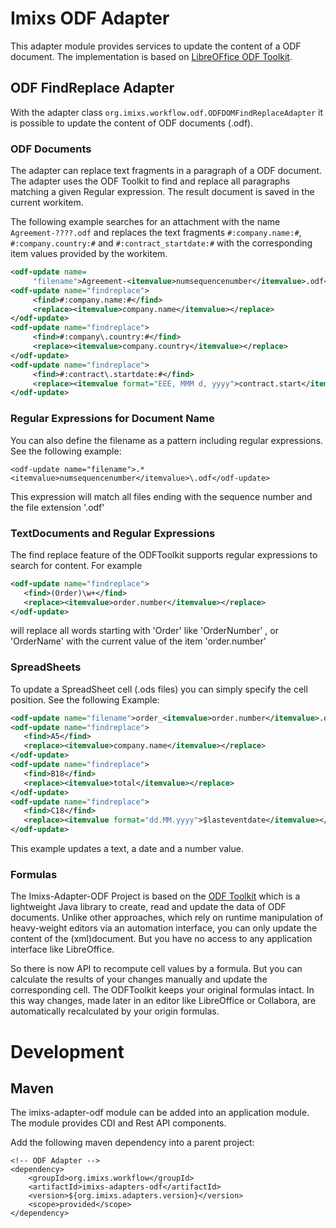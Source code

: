 # Imixs ODF Adapter

This adapter module provides services to update the content of a ODF document. The implementation is based on
[LibreOFfice ODF Toolkit](https://odftoolkit.org/). 

## ODF FindReplace Adapter

With the adapter class `org.imixs.workflow.odf.ODFDOMFindReplaceAdapter` it is possible to update the content of ODF documents (.odf).


### ODF Documents

The adapter can replace text fragments in a paragraph of a ODF document. The adapter uses the ODF Toolkit to find and replace all paragraphs matching a given Regular expression. The result document is saved in the current workitem.

The following example searches for an attachment with the name `Agreement-????.odf` and replaces the text fragments `#:company.name:#`, `#:company.country:#` and `#:contract_startdate:#` with the corresponding item values provided by the workitem.

```xml
<odf-update name=
     "filename">Agreement-<itemvalue>numsequencenumber</itemvalue>.odf</odf-update>
<odf-update name="findreplace">
     <find>#:company.name:#</find>
     <replace><itemvalue>company.name</itemvalue></replace>
</odf-update>
<odf-update name="findreplace">
     <find>#:company\.country:#</find>
     <replace><itemvalue>company.country</itemvalue></replace>
</odf-update>
<odf-update name="findreplace">
     <find>#:contract\.startdate:#</find>
     <replace><itemvalue format="EEE, MMM d, yyyy">contract.start</itemvalue></replace>
</odf-update>
```

### Regular Expressions for Document Name

You can also define the filename as a pattern including regular expressions. See the following example:

	<odf-update name="filename">.*<itemvalue>numsequencenumber</itemvalue>\.odf</odf-update>

This expression will match all files ending with the sequence number and the file extension '.odf'


### TextDocuments and Regular Expressions

The find replace feature of the ODFToolkit supports regular expressions to search for content. For example

```xml
<odf-update name="findreplace">
   <find>(Order)\w+</find>
   <replace><itemvalue>order.number</itemvalue></replace>
</odf-update>
```

will replace all words starting with 'Order' like 'OrderNumber' , or 'OrderName' with the current value of the item 'order.number'

### SpreadSheets

To update a SpreadSheet cell (.ods files) you can simply specify the cell position. See the following Example:

```xml 
<odf-update name="filename">order_<itemvalue>order.number</itemvalue>.ods</odf-update>
<odf-update name="findreplace">
   <find>A5</find>
   <replace><itemvalue>company.name</itemvalue></replace>
</odf-update>
<odf-update name="findreplace">
   <find>B18</find>
   <replace><itemvalue>total</itemvalue></replace>
</odf-update>
<odf-update name="findreplace">
   <find>C18</find>
   <replace><itemvalue format="dd.MM.yyyy">$lasteventdate</itemvalue></replace>
</odf-update>

```

This example updates a text, a date and a number value. 

### Formulas

The Imixs-Adapter-ODF Project is based on the [ODF Toolkit](https://odftoolkit.org/) which is a lightweight Java library to create, read and update the data of ODF documents. Unlike other approaches, which rely on runtime manipulation of heavy-weight editors via an automation interface, you can only update the content of the (xml)document. But you have no access to any application interface like LibreOffice. 

So there is now API to recompute cell values by a formula. But you can calculate the results of your changes manually and update the corresponding cell. The ODFToolkit keeps your original formulas intact. In this way changes, made later in an editor like LibreOffice or Collabora, are automatically recalculated by your origin formulas.


# Development

## Maven


The imixs-adapter-odf module can be added into an application module. The module provides CDI and Rest API components. 

Add the following maven dependency into a parent project:


	<!-- ODF Adapter -->
	<dependency>
		<groupId>org.imixs.workflow</groupId>
		<artifactId>imixs-adapters-odf</artifactId>
		<version>${org.imixs.adapters.version}</version>
		<scope>provided</scope>
	</dependency>
	